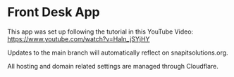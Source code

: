 # Front Desk App
This app was set up following the tutorial in this YouTube Video: https://www.youtube.com/watch?v=Haln_jSYjHY

Updates to the main branch will automatically reflect on snapitsolutions.org. 

All hosting and domain related settings are managed through Cloudflare.

